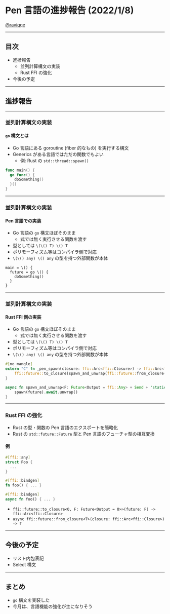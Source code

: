 # Pen 言語の進捗報告 (2022/1/8)

[@raviqqe](https://github.com/raviqqe)

---

## 目次

- 進捗報告
  - 並列計算構文の実装
  - Rust FFI の強化
- 今後の予定

---

## 進捗報告

---

### 並列計算構文の実装

#### `go` 構文とは

- Go 言語にある goroutine (fiber 的なもの) を実行する構文
- Generics がある言語ではただの関数でもよい
  - 例: Rust の `std::thread::spawn()`

```go
func main() {
  go func() {
    doSomething()
  }()
}
```

---

### 並列計算構文の実装

#### Pen 言語での実装

- Go 言語の `go` 構文ほぼそのまま
  - 式では無く実行させる関数を渡す
- 型としては `\(\() T) \() T`
- ポリモーフィズム等はコンパイラ側で対応
- `\(\() any) \() any` の型を持つ外部関数が本体

```pen
main = \() {
  future = go \() {
    doSomething()
  }
}
```

---

### 並列計算構文の実装

#### Rust FFI 側の実装

- Go 言語の `go` 構文ほぼそのまま
  - 式では無く実行させる関数を渡す
- 型としては `\(\() T) \() T`
- ポリモーフィズム等はコンパイラ側で対応
- `\(\() any) \() any` の型を持つ外部関数が本体

```rust
#[no_mangle]
extern "C" fn _pen_spawn(closure: ffi::Arc<ffi::Closure>) -> ffi::Arc<ffi::Closure> {
    ffi::future::to_closure(spawn_and_unwrap(ffi::future::from_closure(closure)))
}

async fn spawn_and_unwrap<F: Future<Output = ffi::Any> + Send + 'static>(future: F) -> ffi::Any {
    spawn(future).await.unwrap()
}
```

---

### Rust FFI の強化

- Rust の型・関数の Pen 言語のエクスポートを簡略化
- Rust の `std::future::Future` 型と Pen 言語のフューチャ型の相互変換

#### 例

```rust
#[ffi::any]
struct Foo {
  ...
}
```

```rust
#[ffi::bindgen]
fn foo() { ... }

#[ffi::bindgen]
async fn foo() { ... }
```

- `ffi::future::to_closure<O, F: Future<Output = O>>(future: F) -> ffi::Arc<ffi::Closure>`
- `async ffi::future::from_closure<T>(closure: ffi::Arc<ffi::Closure>) -> T`

---

## 今後の予定

- リスト内包表記
- Select 構文

---

## まとめ

- `go` 構文を実装した
- 今月は、言語機能の強化が主になりそう
